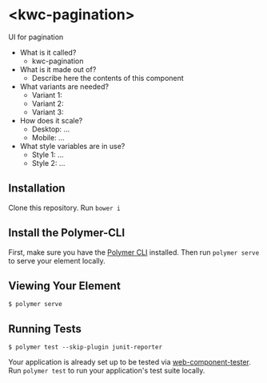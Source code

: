 # \<kwc-pagination\>

UI for pagination

 - What is it called?
     - kwc-pagination
 - What is it made out of?
     - Describe here the contents of this component
 - What variants are needed?
     - Variant 1:
     - Variant 2:
     - Variant 3:
 - How does it scale?
     - Desktop: ...
     - Mobile: ...
 - What style variables are in use?
     - Style 1: ...
     - Style 2: ...

## Installation
Clone this repository.
Run `bower i`

## Install the Polymer-CLI

First, make sure you have the [Polymer CLI](https://www.npmjs.com/package/polymer-cli) installed. Then run `polymer serve` to serve your element locally.

## Viewing Your Element

```
$ polymer serve
```

## Running Tests

```
$ polymer test --skip-plugin junit-reporter
```

Your application is already set up to be tested via [web-component-tester](https://github.com/Polymer/web-component-tester). Run `polymer test` to run your application's test suite locally.

